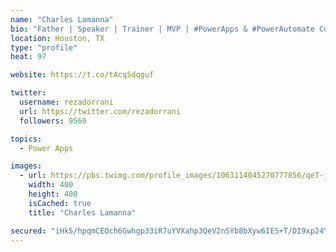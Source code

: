```yaml
---
name: "Charles Lamanna"
bio: "Father | Speaker | Trainer | MVP | #PowerApps & #PowerAutomate Community Super User | YouTuber Right-pointing triangle http://youtube.com/c/rezadorrani | Learn - Share - Clockwise rightwards and leftwards open circle arrows"
location: Houston, TX
type: "profile"
heat: 97

website: https://t.co/tAcqSdqguf

twitter:
  username: rezadorrani
  url: https://twitter.com/rezadorrani
  followers: 9569

topics:
  - Power Apps

images:
  - url: https://pbs.twimg.com/profile_images/1063114045270777856/qeT-jpWr_400x400.jpg
    width: 400
    height: 400
    isCached: true
    title: "Charles Lamanna"

secured: "iHk5/hpqmCEOch6Gwhgp33iR7uYVXahp3QeV2nSYb8bXyw6IES+T/DI9xp24YIyZ+j763GJFMxQpEnOZN8R5UiNXASFNwWYbz37Z//zqDMmXSwft0o47yf817Hh7GP1cyQS3xpTbytFv9K2+7fcJUqicu6u/EOJ9I4x7889r5ag14FbDF2hxuLjGagfny162SrGmDuC2/sy0oHE4f85pBoKH/IhwCmU9QAjNRsxoKaqo73sMch9lmntFyku+NIi8XTZgtg35wMFk0nzWANFMorV1YXt80l2P57rrjUBedRsVd1tUxUS29jUWfIQYQJGWXzerpApgChMwT5x8CR7a3apqfcUwTvVxpUKFD1RrwhUvXvGn1pib9q/RpyuWsfcwDJaUwlJoHs3HBwvBNPd4jLtgBx5LocUrIBSOxIuNJJ4=;rUh9h7zmNW+Rg78hs5LxTQ=="
---
```


